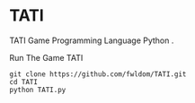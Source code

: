 # TATI
TATI Game Programming Language Python .

Run The Game TATI
```
git clone https://github.com/fwldom/TATI.git
cd TATI
python TATI.py
